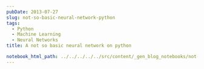 ```yaml
---
pubDate: 2013-07-27
slug: not-so-basic-neural-network-python
tags:
  - Python
  - Machine Learning
  - Neural Networks
title: A not so basic neural network on python

notebook_html_path: ../../../../../src/content/_gen_blog_notebooks/not-so-basic-neural-network-python.html
---
```

